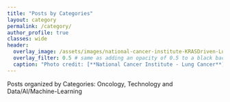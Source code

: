 ```yaml
---
title: "Posts by Categories"
layout: category
permalink: /category/
author_profile: true
classes: wide
header:
  overlay_image: /assets/images/national-cancer-institute-KRASDriven-Lung-Cancer.jpg
  overlay_filter: 0.5 # same as adding an opacity of 0.5 to a black background
  caption: "Photo credit: [**National Cancer Institute - Lung Cancer**](https://visualsonline.cancer.gov)"
---
```

Posts organized by Categories: Oncology, Technology and Data/AI/Machine-Learning